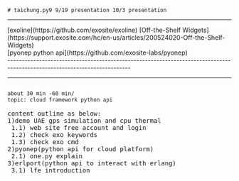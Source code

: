 `# taichung.py9
9/19 presentation
10/3 presentation
`
<hr>
[exoline](https://github.com/exosite/exoline)
[Off-the-Shelf Widgets](https://support.exosite.com/hc/en-us/articles/200524020-Off-the-Shelf-Widgets)<br>
[pyonep python api](https://github.com/exosite-labs/pyonep)<br>
-------------------------------------------------------------------------------------------------------------------------<br>
<hr>
<pre>
<code>
about 30 min -60 min/
topic: cloud framework python api
</code>
content outline as below:
1)demo UAE gps simulation and cpu thermal
 1.1) web site free account and login
 1.2) check exo keywords
 1.3) check exo cmd
2)pyonep(python api for cloud platform)
 2.1) one.py explain
3)erlport(python api to interact with erlang)
 3.1) lfe introduction
</pre>
